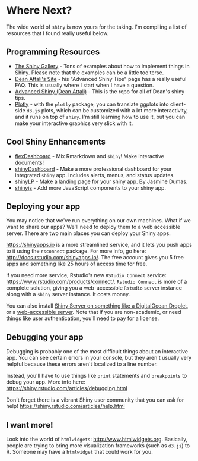 # Where Next?

The wide world of `shiny` is now yours for the taking. I'm compiling a list of resources that I found really useful below.

## Programming Resources

* [The Shiny Gallery](https://shiny.rstudio.com/gallery/) - Tons of examples about how to implement things in Shiny. Please note that the examples can be a little too terse. 
* [Dean Attali's Site](https://deanattali.com/blog/advanced-shiny-tips/) - his "Advanced Shiny Tips" page has a really useful FAQ. This is usually where I start when I have a question.
* [Advanced Shiny (Dean Attali)](https://github.com/daattali/advanced-shiny) - This is the repo for all of Dean's shiny tips.
* [Plotly](https://plot.ly/r/) - with the `plotly` package, you can translate ggplots into client-side `d3.js` plots, which can be customized with a lot more interactivity, and it runs on top of `shiny`. I'm still learning how to use it, but you can make your interactive graphics very slick with it. 

## Cool Shiny Enhancements

* [flexDashboard](http://rmarkdown.rstudio.com/flexdashboard/index.html) - Mix Rmarkdown and `shiny`! Make interactive documents!
* [shinyDashboard](https://rstudio.github.io/shinydashboard/) - Make a more professional dashboard for your integrated `shiny` app. Includes alerts, menus, and status updates.
* [shinyLP](https://github.com/jasdumas/shinyLP) - Make a landing page for your shiny app. By Jasmine Dumas.
* [shinyjs](https://deanattali.com/shinyjs/) - Add more JavaScript components to your shiny app.

## Deploying your app

You may notice that we've run everything on our own machines. What if we want to share our apps? We'll need to deploy them to a web accessible server. There are two main places you can deploy your Shiny apps. 

https://shinyapps.io is a more streamlined service, and it lets you push apps to it using the `rsconnect` package. For more info, go here: http://docs.rstudio.com/shinyapps.io/. The free account gives you 5 free apps and something like 25 hours of access time for free.

if you need more service, Rstudio's new `RStudio Connect` service: https://www.rstudio.com/products/connect/. `Rstudio Connect` is more of a complete solution, giving you a web-accessible `Rstudio` server instance along with a `shiny` server instance. It costs money.

You can also install [Shiny Server on something like a DigitalOcean Droplet](https://deanattali.com/2015/05/09/setup-rstudio-shiny-server-digital-ocean/), or a [web-accessible server](https://www.rstudio.com/products/shiny/download-server/). Note that if you are non-academic, or need things like user authentication, you'll need to pay for a license.

## Debugging your app

Debugging is probably one of the most difficult things about an interactive app. You can see certain errors in your console, but they aren't usually very helpful because these errors aren't localized to a line number.

Instead, you'll have to use things like `print` statements and `breakpoints` to debug your app. More info here: https://shiny.rstudio.com/articles/debugging.html

Don't forget there is a vibrant Shiny user community that you can ask for help! https://shiny.rstudio.com/articles/help.html

## I want more!

Look into the world of `htmlwidgets`: http://www.htmlwidgets.org. Basically, people are trying to bring more visualization frameworks (such as `d3.js`) to R. Someone may have a `htmlwidget` that could work for you. 
